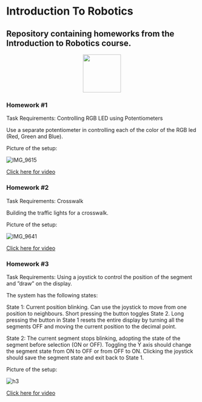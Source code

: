 # Introduction To Robotics

## Repository containing homeworks from the Introduction to Robotics course.

<div id="header" align="center">
  <img src="https://www.google.com/imgres?imgurl=https%3A%2F%2Fmedia1.giphy.com%2Fmedia%2FPRVDslxfTmwXkLinrk%2Fgiphy.gif&imgrefurl=https%3A%2F%2Fgiphy.com%2Fexplore%2Frobotics&tbnid=odHoQrsu8jEBjM&vet=12ahUKEwjFuMDc_P36AhUUgqQKHTHCA1MQMygDegUIARCVAg..i&docid=SWOHzKVu7LaGdM&w=480&h=480&q=robotics%20gif&ved=2ahUKEwjFuMDc_P36AhUUgqQKHTHCA1MQMygDegUIARCVAg" width="100"/>
</div>

### Homework #1

Task Requirements: Controlling RGB LED using Potentiometers

Use a separate potentiometer in controlling each of the color of the RGB led (Red, Green and Blue).

Picture of the setup:

![IMG_9615](https://user-images.githubusercontent.com/75308520/197857681-ae8fad75-cc71-4b96-8512-ef3aa84cd28f.jpg)

[Click here for video](https://www.youtube.com/watch?v=CbO2Ixi61wY)


### Homework #2

Task Requirements: Crosswalk

Building the traffic lights for a crosswalk.

Picture of the setup:

![IMG_9641](https://user-images.githubusercontent.com/75308520/199349412-0b250412-1242-4664-9e34-30efd1b9bf4e.jpg)

[Click here for video](https://www.youtube.com/watch?v=XCQfLF9p-PE)


### Homework #3

Task Requirements: Using a joystick to control the position of the segment and ”draw” on the display.

The system has the following states:

  State 1: Current  position  blinking. Can use the joystick to move from one position to neighbours. Short pressing the button toggles State 2. Long pressing the       button in State 1 resets the entire display by turning all the segments OFF and moving the current position to the decimal point.
  
  State 2: The current segment stops blinking, adopting the state of the segment before selection (ON or OFF). Toggling the Y axis should change the segment state from   ON to OFF or from OFF to ON. Clicking the joystick should save the segment state and exit back to State 1.
  
  Picture of the setup:
  
  ![h3](https://user-images.githubusercontent.com/75308520/200677497-75c1cb8e-bc65-4616-878c-65d777013ee9.jpeg)
  
  [Click here for video](https://www.youtube.com/watch?v=avmJ3c8Ojbo)

  
  
